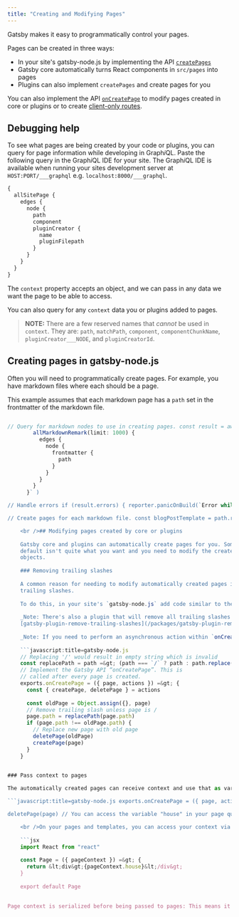 ```yaml
---
title: "Creating and Modifying Pages"
---
```


Gatsby makes it easy to programmatically control your pages.

Pages can be created in three ways:

- In your site's gatsby-node.js by implementing the API [`createPages`](/docs/node-apis/#createPages)
- Gatsby core automatically turns React components in `src/pages` into pages
- Plugins can also implement `createPages` and create pages for you

You can also implement the API [`onCreatePage`](/docs/node-apis/#onCreatePage) to modify pages created in core or plugins or to create [client-only routes](/docs/building-apps-with-gatsby/).

## Debugging help

To see what pages are being created by your code or plugins, you can query for page information while developing in Graph*i*QL. Paste the following query in the Graph*i*QL IDE for your site. The Graph*i*QL IDE is available when running your sites development server at `HOST:PORT/___graphql` e.g. `localhost:8000/___graphql`.

```graphql
{
  allSitePage {
    edges {
      node {
        path
        component
        pluginCreator {
          name
          pluginFilepath
        }
      }
    }
  }
}
```

The `context` property accepts an object, and we can pass in any data we want the page to be able to access.

You can also query for any `context` data you or plugins added to pages.

> **NOTE:** There are a few reserved names that *cannot* be used in `context`. They are: `path`, `matchPath`, `component`, `componentChunkName`, `pluginCreator___NODE`, and `pluginCreatorId`.

## Creating pages in gatsby-node.js

Often you will need to programmatically create pages. For example, you have markdown files where each should be a page.

This example assumes that each markdown page has a `path` set in the frontmatter of the markdown file.

```javascript:title=gatsby-node.js // Implement the Gatsby API “createPages”. This is called once the // data layer is bootstrapped to let plugins create pages from data. exports.createPages = async ({ graphql, actions, reporter }) => { const { createPage } = actions

// Query for markdown nodes to use in creating pages. const result = await graphql( `{
        allMarkdownRemark(limit: 1000) {
          edges {
            node {
              frontmatter {
                path
              }
            }
          }
        }
      }` )

// Handle errors if (result.errors) { reporter.panicOnBuild(`Error while running GraphQL query.`) return }

// Create pages for each markdown file. const blogPostTemplate = path.resolve(`src/templates/blog-post.js`) result.data.allMarkdownRemark.edges.forEach(({ node }) => { const path = node.frontmatter.path createPage({ path, component: blogPostTemplate, // In your blog post template's graphql query, you can use path // as a GraphQL variable to query for data from the markdown file. context: { path, }, }) }) }

    <br />## Modifying pages created by core or plugins
    
    Gatsby core and plugins can automatically create pages for you. Sometimes the
    default isn't quite what you want and you need to modify the created page
    objects.
    
    ### Removing trailing slashes
    
    A common reason for needing to modify automatically created pages is to remove
    trailing slashes.
    
    To do this, in your site's `gatsby-node.js` add code similar to the following:
    
    _Note: There's also a plugin that will remove all trailing slashes from pages automatically:
    [gatsby-plugin-remove-trailing-slashes](/packages/gatsby-plugin-remove-trailing-slashes/)_.
    
    _Note: If you need to perform an asynchronous action within `onCreatePage` you can return a promise or use an `async` function._
    
    ```javascript:title=gatsby-node.js
    // Replacing '/' would result in empty string which is invalid
    const replacePath = path =&gt; (path === `/` ? path : path.replace(/\/$/, ``))
    // Implement the Gatsby API “onCreatePage”. This is
    // called after every page is created.
    exports.onCreatePage = ({ page, actions }) =&gt; {
      const { createPage, deletePage } = actions
    
      const oldPage = Object.assign({}, page)
      // Remove trailing slash unless page is /
      page.path = replacePath(page.path)
      if (page.path !== oldPage.path) {
        // Replace new page with old page
        deletePage(oldPage)
        createPage(page)
      }
    }
    

### Pass context to pages

The automatically created pages can receive context and use that as variables in their GraphQL queries. To override the default and pass your own context, open your site's `gatsby-node.js` and add similar to the following:

```javascript:title=gatsby-node.js exports.onCreatePage = ({ page, actions }) => { const { createPage, deletePage } = actions

deletePage(page) // You can access the variable "house" in your page queries now createPage({ ...page, context: { ...page.context, house: `Gryffindor`, }, }) }

    <br />On your pages and templates, you can access your context via the prop `pageContext` like this:
    
    ```jsx
    import React from "react"
    
    const Page = ({ pageContext }) =&gt; {
      return &lt;div&gt;{pageContext.house}&lt;/div&gt;
    }
    
    export default Page
    

Page context is serialized before being passed to pages: This means it can't be used to pass functions into components.
